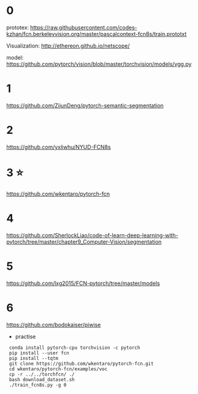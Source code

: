 
# 0 

prototex: https://raw.githubusercontent.com/codes-kzhan/fcn.berkeleyvision.org/master/pascalcontext-fcn8s/train.prototxt

Visualization: http://ethereon.github.io/netscope/

model: https://github.com/pytorch/vision/blob/master/torchvision/models/vgg.py

# 1

https://github.com/ZijunDeng/pytorch-semantic-segmentation

# 2
https://github.com/yxliwhu/NYUD-FCN8s

# 3 :star:
https://github.com/wkentaro/pytorch-fcn

# 4
https://github.com/SherlockLiao/code-of-learn-deep-learning-with-pytorch/tree/master/chapter9_Computer-Vision/segmentation

# 5
https://github.com/lxg2015/FCN-pytorch/tree/master/models

# 6 
https://github.com/bodokaiser/piwise

- practise
```
 conda install pytorch-cpu torchvision -c pytorch
 pip install --user fcn
 pip install --tqtm
 git clone https://github.com/wkentaro/pytorch-fcn.git
 cd wkentaro/pytorch-fcn/examples/voc
 cp -r ../../torchfcn/ ./
 bash download_dataset.sh 
 ./train_fcn8s.py -g 0
```
